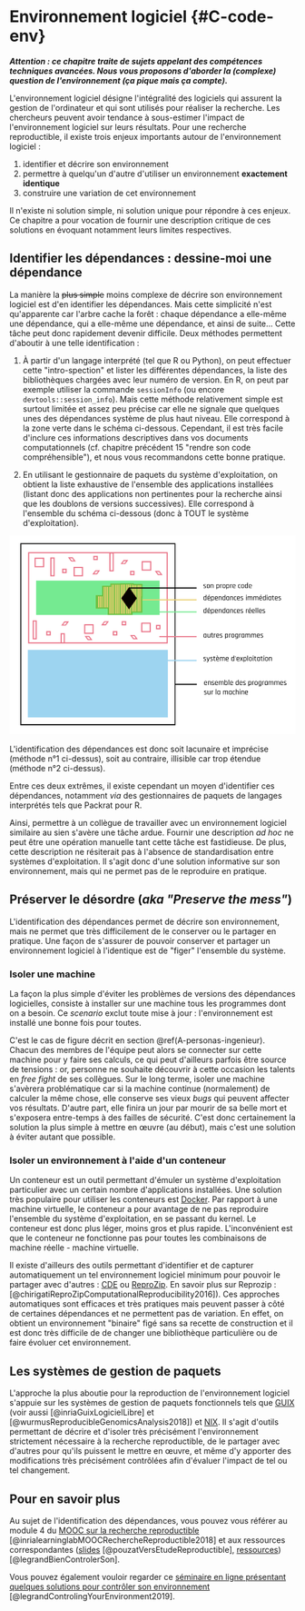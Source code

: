 # Environnement logiciel {#C-code-env}

***Attention : ce chapitre traite de sujets appelant des compétences techniques avancées. Nous vous proposons d'aborder la (complexe) question de l'environnement (ça pique mais ça compte).***

L'environnement logiciel désigne l'intégralité des logiciels qui assurent la 
gestion de l'ordinateur et qui sont utilisés pour réaliser la recherche. 
Les chercheurs peuvent avoir tendance à sous-estimer l'impact de l'environnement 
logiciel sur leurs résultats. Pour une recherche reproductible, il existe trois
enjeux importants autour de l'environnement logiciel :

1. identifier et décrire son environnement
2. permettre à quelqu'un d'autre d'utiliser un environnement **exactement identique**
3. construire une variation de cet environnement

Il n'existe ni solution simple, ni solution unique pour répondre à ces enjeux. Ce chapitre a pour vocation de fournir une description critique de ces solutions en évoquant notamment leurs limites respectives.

## Identifier les dépendances : dessine-moi une dépendance

La manière la ~~plus simple~~ moins complexe de décrire son environnement logiciel est d'en identifier les dépendances. Mais cette simplicité n'est qu'apparente car l'arbre cache la forêt : chaque dépendance a 
elle-même une dépendance, qui a elle-même une dépendance, et ainsi de suite... Cette tâche peut donc 
rapidement devenir difficile. Deux méthodes permettent d'aboutir à
une telle identification :

1. À partir d'un langage interprété (tel que R ou Python), on peut
effectuer cette "intro-spection" et lister les différentes dépendances, la liste 
des bibliothèques chargées avec leur numéro de version. En R, on peut 
par exemple utiliser la commande `sessionInfo` (ou encore 
`devtools::session_info`). Mais cette méthode relativement
simple est surtout limitée et assez peu précise car elle ne signale que quelques
unes des dépendances système de plus haut niveau. Elle correspond à
la zone verte dans le schéma ci-dessous. Cependant, il est très 
facile d'inclure ces informations descriptives dans vos documents 
computationnels (cf. chapitre précédent 15 "rendre son code compréhensible"), et nous vous recommandons cette 
bonne pratique.

2. En utilisant le gestionnaire de paquets du système d'exploitation, 
on obtient la liste exhaustive de l'ensemble des applications
installées (listant donc des applications non pertinentes pour la 
recherche ainsi que les doublons de versions successives). Elle 
correspond à l'ensemble du schéma ci-dessous (donc à TOUT le système 
d'exploitation).

![Schéma des différents environnements logiciel](img/schemaEnvirLogi2.png)

L'identification des dépendances est donc soit lacunaire et imprécise (méthode n°1 ci-dessus),
soit au contraire, illisible car trop étendue (méthode n°2 ci-dessus). 

Entre ces deux extrêmes, il existe cependant un moyen d'identifier ces dépendances, notamment *via* des gestionnaires de paquets de langages interprétés tels que Packrat pour R. 

Ainsi, permettre à un collègue de travailler avec un environnement logiciel similaire au sien s'avère une tâche ardue. 
Fournir une description *ad hoc* ne peut être une opération manuelle tant cette tâche est fastidieuse. De plus, cette description ne résiterait pas à l'absence de standardisation entre systèmes d'exploitation. 
Il s'agit donc d'une solution informative sur son environnement, mais qui ne permet pas de 
le reproduire en pratique.

## Préserver le désordre (*aka "Preserve the mess"*)

L'identification des dépendances permet de décrire son environnement,
mais ne permet que très difficilement de le conserver ou le partager 
en pratique. Une façon de s'assurer de pouvoir conserver et 
partager un environnement logiciel à l'identique est de "figer" l'ensemble du système. 

### Isoler une machine

La façon la plus simple d'éviter les problèmes de versions des dépendances logicielles, consiste à installer sur une machine tous les programmes dont on a besoin. Ce *scenario* exclut toute mise à jour : l'environnement est installé une bonne fois pour toutes. 

C'est le cas de figure décrit en section \@ref(A-personas-ingenieur). 
Chacun des membres de l'équipe peut alors se connecter sur cette machine 
pour y faire ses calculs, ce qui peut d'ailleurs parfois être source de tensions : or, personne ne souhaite découvrir à cette occasion les talents en *free fight* de ses collègues. Sur le long terme, isoler une machine s'avèrera problématique car si la machine continue (normalement) 
de calculer la même chose, elle conserve ses vieux *bugs* qui peuvent 
affecter vos résultats. D'autre part, elle finira un jour par mourir 
de sa belle mort et s'exposera entre-temps à des failles de sécurité. 
C'est donc certainement la solution la plus simple à mettre en œuvre 
(au début), mais c'est une solution à éviter autant que possible.


### Isoler un environnement à l'aide d'un conteneur

Un conteneur est un outil permettant d'émuler un système
d'exploitation particulier avec un certain nombre d'applications
installées. 
Une solution très populaire pour utiliser les conteneurs
est [Docker](https://www.docker.com/). Par rapport à une machine virtuelle, le conteneur a pour avantage de ne
pas reproduire l'ensemble du système d'exploitation, en se passant du kernel. Le conteneur est donc plus léger, moins gros et plus rapide. L'inconvénient est que le conteneur ne fonctionne pas pour toutes les combinaisons de machine réelle - machine virtuelle.

Il existe d'ailleurs des outils permettant d'identifier et de capturer automatiquement 
un tel environnement logiciel minimum pour pouvoir le partager avec d'autres : [CDE](http://www.pgbovine.net/cde.html) ou [ReproZip](https://vida-nyu.github.io/reprozip/). En savoir plus sur Reprozip : [@chirigatiReproZipComputationalReproducibility2016]). Ces approches automatiques sont efficaces et très pratiques mais peuvent passer à côté de
certaines dépendances et ne permettent pas de variation. En effet, on obtient un
environnement "binaire" figé sans sa recette de construction et il est donc très difficile de
de changer une bibliothèque particulière ou de faire évoluer cet environnement.

## Les systèmes de gestion de paquets

L'approche la plus aboutie pour la reproduction de l'environnement logiciel 
s'appuie sur les systèmes de gestion de paquets fonctionnels tels que [GUIX](https://www.gnu.org/software/guix/) (voir aussi [@inriaGuixLogicielLibre] et [@wurmusReproducibleGenomicsAnalysis2018]) et [NIX](https://nixos.org/). Il s'agit d'outils permettant de décrire et d'isoler très précisément 
l'environnement strictement nécessaire à la recherche reproductible, de le partager 
avec d'autres pour qu'ils puissent le mettre en œuvre, et même d'y 
apporter des modifications très précisément contrôlées afin d'évaluer l'impact
de tel ou tel changement.

## Pour en savoir plus
Au sujet de l'identification des dépendances, vous pouvez vous référer
au module 4 du [MOOC sur la recherche
reproductible](https://learninglab.inria.fr/mooc-recherche-reproductible-principes-methodologiques-pour-une-science-transparente/) [@inrialearninglabMOOCRechercheReproductible2018]
et aux ressources correspondantes
([slides](https://gitlab.inria.fr/learninglab/mooc-rr/mooc-rr-ressources/blob/master/module4/slides/C028AL_slides_module4-fr-gz.pdf) [@pouzatVersEtudeReproductible],
[ressources](https://gitlab.inria.fr/learninglab/mooc-rr/mooc-rr-ressources/blob/master/module4/ressources/resources_environment_fr.org)) [@legrandBienControlerSon].

Vous  pouvez également vouloir regarder ce 
[séminaire en ligne présentant quelques solutions pour contrôler son environnement](https://github.com/alegrand/RR_webinars/blob/master/2_controling_your_environment/index.org) [@legrandControlingYourEnvironment2019].
